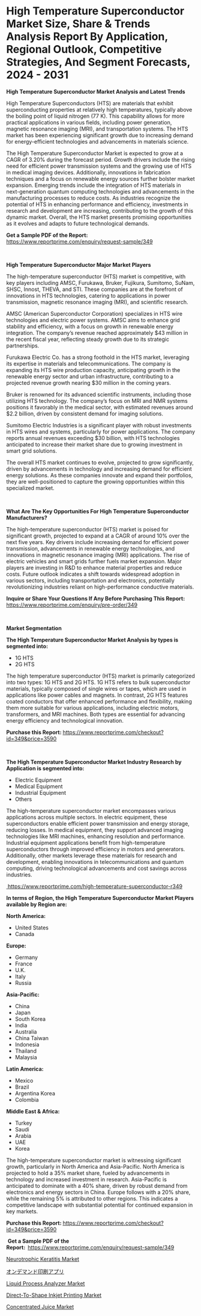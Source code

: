 <p><h1>High Temperature Superconductor Market Size, Share & Trends Analysis Report By Application, Regional Outlook, Competitive Strategies, And Segment Forecasts, 2024 - 2031</h1></p><p><strong>High Temperature Superconductor Market Analysis and Latest Trends</strong></p>
<p><p>High Temperature Superconductors (HTS) are materials that exhibit superconducting properties at relatively high temperatures, typically above the boiling point of liquid nitrogen (77 K). This capability allows for more practical applications in various fields, including power generation, magnetic resonance imaging (MRI), and transportation systems. The HTS market has been experiencing significant growth due to increasing demand for energy-efficient technologies and advancements in materials science.</p><p>The High Temperature Superconductor Market is expected to grow at a CAGR of 3.20% during the forecast period. Growth drivers include the rising need for efficient power transmission systems and the growing use of HTS in medical imaging devices. Additionally, innovations in fabrication techniques and a focus on renewable energy sources further bolster market expansion. Emerging trends include the integration of HTS materials in next-generation quantum computing technologies and advancements in the manufacturing processes to reduce costs. As industries recognize the potential of HTS in enhancing performance and efficiency, investments in research and development are increasing, contributing to the growth of this dynamic market. Overall, the HTS market presents promising opportunities as it evolves and adapts to future technological demands.</p></p>
<p><strong>Get a Sample PDF of the Report:&nbsp;</strong> <a href="https://www.reportprime.com/enquiry/request-sample/349">https://www.reportprime.com/enquiry/request-sample/349</a></p>
<p>&nbsp;</p>
<p><strong>High Temperature Superconductor Major Market Players</strong></p>
<p><p>The high-temperature superconductor (HTS) market is competitive, with key players including AMSC, Furukawa, Bruker, Fujikura, Sumitomo, SuNam, SHSC, Innost, THEVA, and STI. These companies are at the forefront of innovations in HTS technologies, catering to applications in power transmission, magnetic resonance imaging (MRI), and scientific research.</p><p>AMSC (American Superconductor Corporation) specializes in HTS wire technologies and electric power systems. AMSC aims to enhance grid stability and efficiency, with a focus on growth in renewable energy integration. The company’s revenue reached approximately $43 million in the recent fiscal year, reflecting steady growth due to its strategic partnerships.</p><p>Furukawa Electric Co. has a strong foothold in the HTS market, leveraging its expertise in materials and telecommunications. The company is expanding its HTS wire production capacity, anticipating growth in the renewable energy sector and urban infrastructure, contributing to a projected revenue growth nearing $30 million in the coming years.</p><p>Bruker is renowned for its advanced scientific instruments, including those utilizing HTS technology. The company’s focus on MRI and NMR systems positions it favorably in the medical sector, with estimated revenues around $2.2 billion, driven by consistent demand for imaging solutions.</p><p>Sumitomo Electric Industries is a significant player with robust investments in HTS wires and systems, particularly for power applications. The company reports annual revenues exceeding $30 billion, with HTS technologies anticipated to increase their market share due to growing investment in smart grid solutions.</p><p>The overall HTS market continues to evolve, projected to grow significantly, driven by advancements in technology and increasing demand for efficient energy solutions. As these companies innovate and expand their portfolios, they are well-positioned to capture the growing opportunities within this specialized market.</p></p>
<p>&nbsp;</p>
<p><strong>What Are The Key Opportunities For High Temperature Superconductor Manufacturers?</strong></p>
<p><p>The high-temperature superconductor (HTS) market is poised for significant growth, projected to expand at a CAGR of around 10% over the next five years. Key drivers include increasing demand for efficient power transmission, advancements in renewable energy technologies, and innovations in magnetic resonance imaging (MRI) applications. The rise of electric vehicles and smart grids further fuels market expansion. Major players are investing in R&D to enhance material properties and reduce costs. Future outlook indicates a shift towards widespread adoption in various sectors, including transportation and electronics, potentially revolutionizing industries reliant on high-performance conductive materials.</p></p>
<p><strong>Inquire or Share Your Questions If Any Before Purchasing This Report:</strong> <a href="https://www.reportprime.com/enquiry/pre-order/349">https://www.reportprime.com/enquiry/pre-order/349</a></p>
<p>&nbsp;</p>
<p><strong>Market Segmentation</strong></p>
<p><strong>The High Temperature Superconductor Market Analysis by types is segmented into:</strong></p>
<p><ul><li>1G HTS</li><li>2G HTS</li></ul></p>
<p><p>The high temperature superconductor (HTS) market is primarily categorized into two types: 1G HTS and 2G HTS. 1G HTS refers to bulk superconductor materials, typically composed of single wires or tapes, which are used in applications like power cables and magnets. In contrast, 2G HTS features coated conductors that offer enhanced performance and flexibility, making them more suitable for various applications, including electric motors, transformers, and MRI machines. Both types are essential for advancing energy efficiency and technological innovation.</p></p>
<p><strong>Purchase this Report:&nbsp;</strong><a href="https://www.reportprime.com/checkout?id=349&price=3590">https://www.reportprime.com/checkout?id=349&price=3590</a></p>
<p>&nbsp;</p>
<p><strong>The High Temperature Superconductor Market Industry Research by Application is segmented into:</strong></p>
<p><ul><li>Electric Equipment</li><li>Medical Equipment</li><li>Industrial Equipment</li><li>Others</li></ul></p>
<p><p>The high-temperature superconductor market encompasses various applications across multiple sectors. In electric equipment, these superconductors enable efficient power transmission and energy storage, reducing losses. In medical equipment, they support advanced imaging technologies like MRI machines, enhancing resolution and performance. Industrial equipment applications benefit from high-temperature superconductors through improved efficiency in motors and generators. Additionally, other markets leverage these materials for research and development, enabling innovations in telecommunications and quantum computing, driving technological advancements and cost savings across industries.</p></p>
<p><a href="https://www.reportprime.com/high-temperature-superconductor-r349">&nbsp;https://www.reportprime.com/high-temperature-superconductor-r349</a></p>
<p><strong>In terms of Region, the High Temperature Superconductor Market Players available by Region are:</strong></p>
<p>
    <p> <strong> North America: </strong>
        <ul>
            <li>United States</li>
            <li>Canada</li>
        </ul>
        </p> 
    <p> <strong> Europe: </strong>
        <ul>
            <li>Germany</li>
            <li>France</li>
            <li>U.K.</li>
            <li>Italy</li>
            <li>Russia</li>
        </ul>
        </p> 
    <p> <strong> Asia-Pacific: </strong>
        <ul>
            <li>China</li>
            <li>Japan</li>
            <li>South Korea</li>
            <li>India</li>
            <li>Australia</li>
            <li>China Taiwan</li>
            <li>Indonesia</li>
            <li>Thailand</li>
            <li>Malaysia</li>
        </ul>
        </p> 
    <p> <strong> Latin America: </strong>
        <ul>
            <li>Mexico</li>
            <li>Brazil</li>
            <li>Argentina Korea</li>
            <li>Colombia</li>
        </ul>
        </p> 
    <p> <strong> Middle East & Africa: </strong>
        <ul>
            <li>Turkey</li>
            <li>Saudi</li>
            <li>Arabia</li>
            <li>UAE</li>
            <li>Korea</li>
        </ul>
    </p>
    </p>
<p><p>The high-temperature superconductor market is witnessing significant growth, particularly in North America and Asia-Pacific. North America is projected to hold a 35% market share, fueled by advancements in technology and increased investment in research. Asia-Pacific is anticipated to dominate with a 40% share, driven by robust demand from electronics and energy sectors in China. Europe follows with a 20% share, while the remaining 5% is attributed to other regions. This indicates a competitive landscape with substantial potential for continued expansion in key markets.</p></p>
<p><strong>Purchase this Report: </strong><a href="https://www.reportprime.com/checkout?id=349&price=3590">https://www.reportprime.com/checkout?id=349&price=3590</a></p>
<p>&nbsp;<strong>Get a Sample PDF of the Report:&nbsp;&nbsp;</strong><a href="https://www.reportprime.com/enquiry/request-sample/349">https://www.reportprime.com/enquiry/request-sample/349</a></p>
<p><strong></strong></p>
<p><p><a href="https://medium.com/@samirmayert67/neurotrophic-keratitis-market-size-share-analysis-growth-trends-forecast-2024-2031-3d50507f20eb">Neurotrophic Keratitis Market</a></p><p><a href="https://medium.com/@evekerluke2023/%E5%8D%B0%E5%88%B7%E3%82%AA%E3%83%B3%E3%83%87%E3%83%9E%E3%83%B3%E3%83%89%E3%82%A2%E3%83%97%E3%83%AA%E5%B8%82%E5%A0%B4%E8%A6%8F%E6%A8%A1%E3%81%A8%E3%82%B7%E3%82%A7%E3%82%A2%E5%88%86%E6%9E%90-%E6%88%90%E9%95%B7%E3%83%88%E3%83%AC%E3%83%B3%E3%83%89%E3%81%A8%E4%BA%88%E6%B8%AC-2024%E5%B9%B4-2031%E5%B9%B4-7965203df1ae">オンデマンド印刷アプリ</a></p><p><a href="https://issuu.com/reportprime-2/docs/liquid-process-analyzer-market-size_6bb66eed17df90">Liquid Process Analyzer Market</a></p><p><a href="https://issuu.com/reportprime-2/docs/direct-to-shape-inkjet-printing-mar_1428bfb3225fa2">Direct-To-Shape Inkjet Printing Market</a></p><p><a href="https://www.linkedin.com/pulse/concentrated-juice-market-report-product-type-fruit-juiceconcentrated-kug2f?trackingId=exCrxLv6TCyR054bYO4AtA%3D%3D">Concentrated Juice Market</a></p></p>